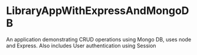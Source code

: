 # LibraryAppWithExpressAndMongoDB
An application demonstrating CRUD operations using Mongo DB, uses node and Express. Also includes User authentication using Session
